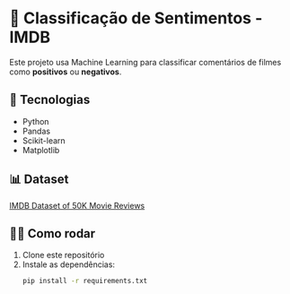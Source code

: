 # 🤖 Classificação de Sentimentos - IMDB

Este projeto usa Machine Learning para classificar comentários de filmes como **positivos** ou **negativos**.

## 🚀 Tecnologias
- Python
- Pandas
- Scikit-learn
- Matplotlib

## 📊 Dataset
[IMDB Dataset of 50K Movie Reviews](https://www.kaggle.com/datasets/lakshmi25npathi/imdb-dataset-of-50k-movie-reviews)

## 🏃‍♂️ Como rodar
1. Clone este repositório
2. Instale as dependências:
   ```bash
   pip install -r requirements.txt